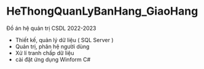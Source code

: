 # HeThongQuanLyBanHang_GiaoHang
Đồ án hệ quản trị CSDL 2022-2023
+ Thiết kế, quản lý dữ liệu ( SQL Server )
+ Quản trị, phân hệ người dùng 
+ Xử lí tranh chấp dữ liệu 
+ cài đặt ứng dụng Winform C#
